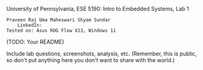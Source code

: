 University of Pennsylvania, ESE 5190: Intro to Embedded Systems, Lab 1

    Praveen Raj Uma Maheswari Shyam Sundar
        LinkedIn: 
    Tested on: Asus ROG Flow X13, Windows 11

(TODO: Your README)

Include lab questions, screenshots, analysis, etc. (Remember, this is public, so don't put anything here you don't want to share with the world.)
